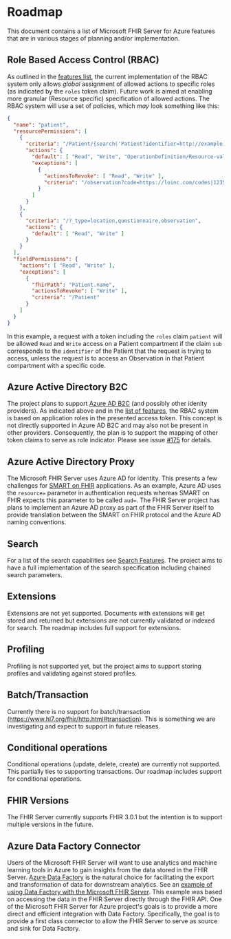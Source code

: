 # Roadmap
This document contains a list of Microsoft FHIR Server for Azure features that are in various stages of planning and/or implementation.

## Role Based Access Control (RBAC)
As outlined in the [features list](Features.md#role-based-access-control), the current implementation of the RBAC system only allows *global* assignment of allowed actions to specific roles (as indicated by the `roles` token claim). Future work is aimed at enabling more granular (Resource specific) specification of allowed actions. The RBAC system will use a set of policies, which *may* look something like this:

```json
{
  "name": "patient",
  "resourcePermissions": [
    {
      "criteria": "/Patient/{search('Patient?identifier=http://example.com/aad|{claims('sub')}', 'id', 3600)}/*",
      "actions": {
        "default": [ "Read", "Write", "OperationDefinition/Resource-validate" ],
        "exceptions": [
          {
            "actionsToRevoke": [ "Read", "Write" ],
            "criteria": "/observation?code=https://loinc.com/codes|1235"
          }
        ]
      }
    },
    {
      "criteria": "/?_type=location,questionnaire,observation",
      "actions": {
        "default": [ "Read", "Write" ]
      }
    }
  ],
  "fieldPermissions": {
    "actions": [ "Read", "Write" ],
    "exceptions": [
      {
        "fhirPath": "Patient.name",
        "actionsToRevoke": [ "Write" ],
        "criteria": "/Patient"
      }
    ]
  }
}
```
In this example, a request with a token including the `roles` claim `patient` will be allowed `Read` and `Write` access on a Patient compartment if the claim `sub` corresponds to the `identifier` of the Patient that the request is trying to access, unless the request is to access an Observation in that Patient compartment with a specific code.

## Azure Active Directory B2C
The project plans to support [Azure AD B2C](https://azure.microsoft.com/en-us/services/active-directory-b2c/) (and possibly other idenity providers). As indicated above and in the [list of features](Features.md#role-based-access-control), the RBAC system is based on application roles in the presented access token. This concept is not directly supported in Azure AD B2C and may also not be present in other providers. Consequently, the plan is to support the mapping of other token claims to serve as role indicator. Please see issue [#175](https://github.com/Microsoft/fhir-server/issues/175) for details.

## Azure Active Directory Proxy
The Microsoft FHIR Server uses Azure AD for identity. This presents a few challenges for [SMART on FHIR](http://docs.smarthealthit.org/) applications. As an example, Azure AD uses the `resource=` parameter in authentication requests whereas SMART on FHIR expects this parameter to be called `aud=`. The FHIR Server project has plans to implement an Azure AD proxy as part of the FHIR Server itself to provide translation between the SMART on FHIR protocol and the Azure AD naming conventions.   

## Search 
For a list of the search capabilities see [Search Features](Features.md#Search). The project aims to have a full implementation of the search specification including chained search parameters. 

## Extensions
Extensions are not yet supported. Documents with extensions will get stored and returned but extensions are not currently validated or indexed for search. The roadmap includes full support for extensions. 

## Profiling
Profiling is not supported yet, but the project aims to support storing profiles and validating against stored profiles.

## Batch/Transaction
Currently there is no support for batch/transaction (https://www.hl7.org/fhir/http.html#transaction). This is something we are investigating and expect to support in future releases.

## Conditional operations
Conditional operations (update, delete, create) are currently not supported. This partially ties to supporting transactions. Our roadmap includes support for conditional operations.

## FHIR Versions
The FHIR Server currently supports FHIR 3.0.1 but the intention is to support multiple versions in the future.

## Azure Data Factory Connector
Users of the Microsoft FHIR Server will want to use analytics and machine learning tools in Azure to gain insights from the data stored in the FHIR Server. [Azure Data Factory](https://azure.microsoft.com/en-us/services/data-factory/) is the natural choice for facilitating the export and transformation of data for downstream analytics. See an [example of using Data Factory with the Microsoft FHIR Server](https://github.com/hansenms/FhirDemo). This example was based on accessing the data in the FHIR Server directly through the FHIR API. One of the Microsoft FHIR Server for Azure project's goals is to provide a more direct and efficient integration with Data Factory. Specifically, the goal is to provide a first class connector to allow the FHIR Server to serve as source and sink for Data Factory.  
